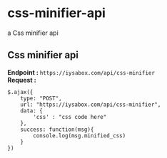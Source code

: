 # css-minifier-api
a Css minifier api
<div id="css_api" class="code">
			<h2>Css minifier api</h2>
			<div class="code-body">
				<div class="endpoint">
					<b>Endpoint : </b>
					<code>https://iysabox.com/api/css-minifier</code>
				</div>
				<b>Request :</b>
				<code>
<pre>$.ajax({
    type: "POST",
    url: "https://iysabox.com/api/css-minifier",
    data: {
        'css' : "css code here"
    },
    success: function(msg){
        console.log(msg.minified_css)
    }
})
</pre>
				</code>
			</div>
		</div>
